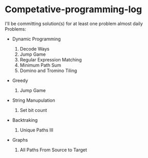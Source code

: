 # Competative-programming-log
I'll be committing solution(s) for at least one problem almost daily  
Problems:

* Dynamic Programming
  
  1. Decode Ways
  2. Jump Game
  3. Regular Expression Matching
  4. Minimum Path Sum
  5. Domino and Tromino Tiling
  
  
* Greedy

  1. Jump Game
  
* String Manupulation

  1. Set bit count 

* Backtraking

  1. Unique Paths III 

* Graphs
  1.   All Paths From Source to Target
